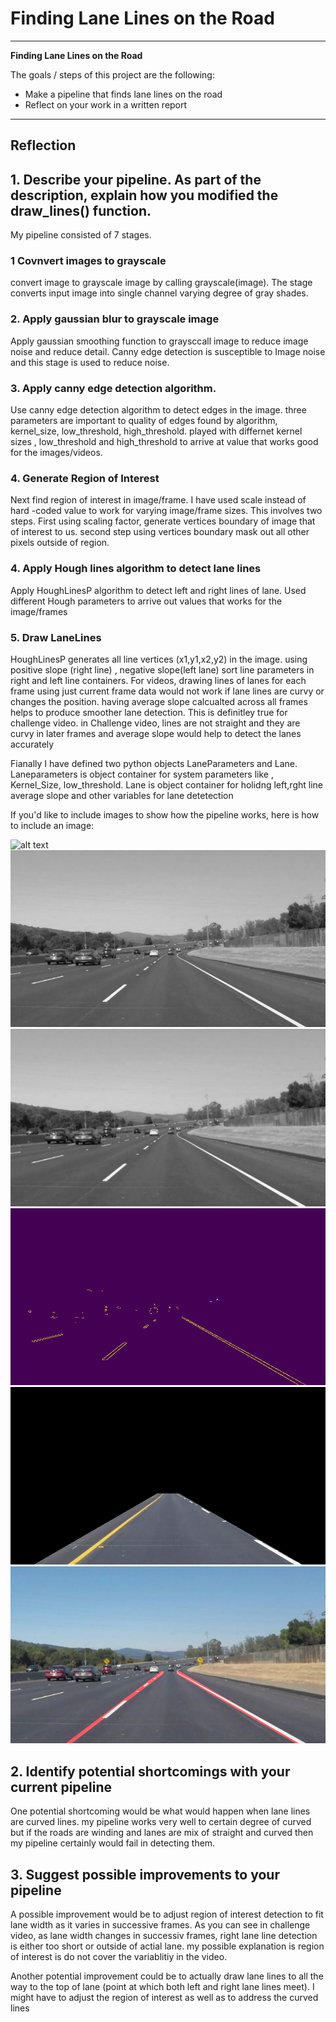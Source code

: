 # **Finding Lane Lines on the Road** 


---

**Finding Lane Lines on the Road**

The goals / steps of this project are the following:
* Make a pipeline that finds lane lines on the road
* Reflect on your work in a written report


[//]: # (Image References)

[image1]: ./test_images/solidWhiteCurve.jpg "solidWhiteCurve"
[image2]: ./test_images_gray/solidWhiteCurve.jpg  "solidWhiteCurve"
[image3]: ./test_images_blur/solidWhiteCurve.jpg  "solidWhiteCurve"
[image4]: ./test_images_canny/solidWhiteCurve.jpg  "solidWhiteCurve"
[image5]: ./test_images_region/solidWhiteCurve.jpg  "solidWhiteCurve"
[image6]: ./test_images_merge/solidWhiteCurve.jpg  "solidWhiteCurve"

---

## Reflection

## 1. Describe your pipeline. As part of the description, explain how you modified the draw_lines() function.

My pipeline consisted of 7 stages.

### 1  Covnvert  images to grayscale
  convert image to grayscale image by calling grayscale(image). The stage converts input image into single channel varying degree of gray shades. 
### 2.  Apply gaussian blur to grayscale image
  Apply gaussian smoothing function to graysccall image to reduce image noise and reduce detail. Canny edge detection is susceptible to  Image noise and this stage is used to reduce noise.
### 3.  Apply canny edge detection algorithm.
  Use canny edge detection algorithm to detect edges in the image. three parameters are important to quality of edges found by algorithm, kernel_size, low_threshold, high_threshold. played with differnet kernel sizes , low_threshold and high_threshold to arrive at value that works good for the images/videos. 
### 4. Generate Region of Interest
  Next find region of interest in image/frame. I have used scale instead of hard -coded value to work for varying image/frame sizes. This involves two steps. First using scaling factor, generate vertices boundary of image that of interest to us. second step using vertices boundary mask out all other pixels outside of region.
### 4. Apply Hough lines  algorithm to detect lane lines
  Apply HoughLinesP algorithm to detect left and right lines of lane. Used different Hough parameters to arrive out values that works for the image/frames
### 5. Draw LaneLines
  HoughLinesP generates all line vertices (x1,y1,x2,y2) in the image. using positive slope (right line) , negative slope(left lane) sort line parameters in right and left line containers. For videos, drawing lines of lanes for each frame using just current frame data would not work if lane lines are curvy or changes the position. having average slope calcualted across all frames helps to produce smoother lane detection.  This is definitley true for challenge video. in Challenge video, lines are not straight and they are curvy in later frames and average slope would help to detect the lanes accurately


Fianally I have defined two python objects LaneParameters and Lane. Laneparameters is object container for system parameters like , Kernel_Size, low_threshold. Lane is object container for holidng left,rght line average slope and other variables for lane detetection


If you'd like to include images to show how the pipeline works, here is how to include an image: 

![alt text][image1]
![alt text][image2]
![alt text][image3]
![alt text][image4]
![alt text][image5]
![alt text][image6]


## 2. Identify potential shortcomings with your current pipeline


One potential shortcoming would be what would happen when lane lines are curved lines. my pipeline works very well to certain degree of curved but if the roads are winding and lanes are mix of straight and curved then my pipeline certainly would fail in detecting them.

 


## 3. Suggest possible improvements to your pipeline

A possible improvement would be to adjust region of interest detection to fit lane width as it varies in successive frames. As you can see in challenge video, as lane width changes in successiv frames, right lane line detection is either too short or outside of actial lane. my possible explanation is region of interest is do not cover the variablitiy in the video. 

Another potential improvement could be to actually draw lane lines to all the way to the top of lane (point at which both left and right lane lines meet). I might have to adjust the region of interest as well as to address the curved lines 

